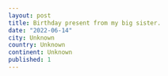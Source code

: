 ```yaml
---
layout: post
title: Birthday present from my big sister.
date: "2022-06-14"
city: Unknown
country: Unknown
continent: Unknown
published: 1
---
```

